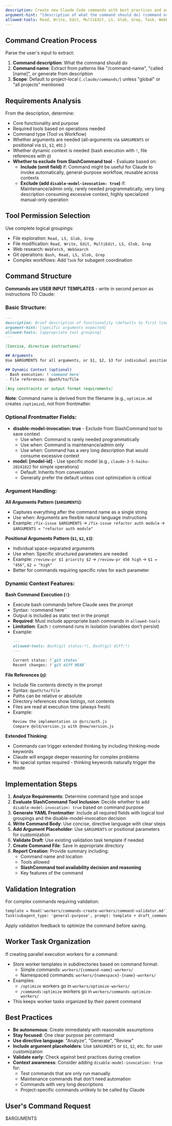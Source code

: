 ```yaml
---
description: Create new Claude Code commands with best practices and automatic validation
argument-hint: "[description of what the command should do] (command name optional - can be embedded in description or will be generated)"
allowed-tools: Read, Write, Edit, MultiEdit, LS, Glob, Grep, Task, WebFetch
---
```

<!-- OPTIMIZATION_TIMESTAMP: 2025-08-26 21:24:23 -->

## Command Creation Process

Parse the user's input to extract:
1. **Command description**: What the command should do
2. **Command name**: Extract from patterns like "/command-name", "called [name]", or generate from description
3. **Scope**: Default to project-local (`.claude/commands/`) unless "global" or "all projects" mentioned

## Requirements Analysis

From the description, determine:
- Core functionality and purpose
- Required tools based on operations needed
- Command type (Tool vs Workflow)
- Whether arguments are needed (all-arguments via `$ARGUMENTS` or positional via `$1`, `$2`, etc.)
- Whether dynamic context is needed (bash execution with `!`, file references with `@`)
- **Whether to exclude from SlashCommand tool** - Evaluate based on:
  - **Include (omit field)** if: Command might be useful for Claude to invoke automatically, general-purpose workflow, reusable across contexts
  - **Exclude (add `disable-model-invocation: true`)** if: Maintenance/admin only, rarely needed programmatically, very long description consuming excessive context, highly specialized manual-only operation

## Tool Permission Selection

Use complete logical groupings:
- File exploration: `Read, LS, Glob, Grep`
- File modification: `Read, Write, Edit, MultiEdit, LS, Glob, Grep`
- Web research: `WebFetch, WebSearch`
- Git operations: `Bash, Read, LS, Glob, Grep`
- Complex workflows: Add `Task` for subagent coordination

## Command Structure

**Commands are USER INPUT TEMPLATES** - write in second person as instructions TO Claude:

### Basic Structure:
```markdown
---
description: Brief description of functionality (defaults to first line of prompt if omitted)
argument-hint: [specific arguments expected]
allowed-tools: [appropriate tool grouping]
---

[Concise, directive instructions]

## Arguments
Use $ARGUMENTS for all arguments, or $1, $2, $3 for individual positional parameters.

## Dynamic Context (optional)
- Bash execution: !`command here`
- File references: @path/to/file

[Any constraints or output format requirements]
```

**Note**: Command name is derived from the filename (e.g., `optimize.md` creates `/optimize`), not from frontmatter.

### Optional Frontmatter Fields:
- **disable-model-invocation: true** - Exclude from SlashCommand tool to save context
  - Use when: Command is rarely needed programmatically
  - Use when: Command is maintenance/admin only
  - Use when: Command has a very long description that would consume excessive context
- **model: [model-id]** - Use specific model (e.g., `claude-3-5-haiku-20241022` for simple operations)
  - Default: Inherits from conversation
  - Generally prefer the default unless cost optimization is critical

### Argument Handling:

**All Arguments Pattern (`$ARGUMENTS`)**:
- Captures everything after the command name as a single string
- Use when: Arguments are flexible natural language instructions
- Example: `/fix-issue $ARGUMENTS` → `/fix-issue refactor auth module` → `$ARGUMENTS = "refactor auth module"`

**Positional Arguments Pattern (`$1`, `$2`, `$3`)**:
- Individual space-separated arguments
- Use when: Specific structured parameters are needed
- Example: `/review-pr $1 priority $2` → `/review-pr 456 high` → `$1 = "456"`, `$2 = "high"`
- Better for commands requiring specific roles for each parameter

### Dynamic Context Features:

**Bash Command Execution (`!`)**:
- Execute bash commands before Claude sees the prompt
- Syntax: `!`command here``
- Output is included as static text in the prompt
- **Required**: Must include appropriate bash commands in `allowed-tools`
- **Limitation**: Each `!` command runs in isolation (variables don't persist)
- Example:
  ```markdown
  ---
  allowed-tools: Bash(git status:*), Bash(git diff:*)
  ---

  Current status: !`git status`
  Recent changes: !`git diff HEAD`
  ```

**File References (`@`)**:
- Include file contents directly in the prompt
- Syntax: `@path/to/file`
- Paths can be relative or absolute
- Directory references show listings, not contents
- Files are read at execution time (always fresh)
- Example:
  ```markdown
  Review the implementation in @src/auth.js
  Compare @old/version.js with @new/version.js
  ```

**Extended Thinking**:
- Commands can trigger extended thinking by including thinking-mode keywords
- Claude will engage deeper reasoning for complex problems
- No special syntax required - thinking keywords naturally trigger the mode

## Implementation Steps

1. **Analyze Requirements**: Determine command type and scope
2. **Evaluate SlashCommand Tool Inclusion**: Decide whether to add `disable-model-invocation: true` based on command purpose
3. **Generate YAML Frontmatter**: Include all required fields with logical tool groupings and the disable-model-invocation decision
4. **Write Command Body**: Use concise, directive language with clear steps
5. **Add Argument Placeholder**: Use `$ARGUMENTS` or positional parameters for customization
6. **Validate Draft**: Use existing validation task template if needed
7. **Create Command File**: Save in appropriate directory
8. **Report Creation**: Provide summary including:
   - Command name and location
   - Tools allowed
   - **SlashCommand tool availability decision and reasoning**
   - Key features of the command

## Validation Integration

For complex commands requiring validation:
```markdown
template = Read('workers/commands-create-workers/command-validator.md')
Task(subagent_type: 'general-purpose', prompt: template + draft_command)
```

Apply validation feedback to optimize the command before saving.

## Worker Task Organization

If creating parallel execution workers for a command:
- Store worker templates in subdirectories based on command format:
  - Simple commands: `workers/{command-name}-workers/`
  - Namespaced commands: `workers/{namespace}-{name}-workers/`
- Examples:
  - `/optimize` workers go in `workers/optimize-workers/`
  - `/commands:optimize` workers go in `workers/commands-optimize-workers/`
- This keeps worker tasks organized by their parent command

## Best Practices

- **Be autonomous**: Create immediately with reasonable assumptions
- **Stay focused**: One clear purpose per command
- **Use directive language**: "Analyze", "Generate", "Review"
- **Include argument placeholders**: Use `$ARGUMENTS` or `$1`, `$2`, etc. for user customization
- **Validate early**: Check against best practices during creation
- **Context awareness**: Consider adding `disable-model-invocation: true` for:
  - Test commands that are only run manually
  - Maintenance commands that don't need automation
  - Commands with very long descriptions
  - Project-specific commands unlikely to be called by Claude

## User's Command Request

$ARGUMENTS
